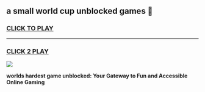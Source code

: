
## a small world cup unblocked games 👋
<h3>
<a href="https://premium.freeplayer.one?title=a_small_world_cup_unblocked_games&ref=13F">CLICK TO PLAY</a></h3>
<hr>

<h3>
<a href="https://premium.freeplayer.one?title=a_small_world_cup_unblocked_games&ref=13F">CLICK 2 PLAY</a>
  
</h3>

<a href="https://premium.freeplayer.one?title=a_small_world_cup_unblocked_games&ref=12F/"><img src="https://clearcache.store/games.png"></a>


**worlds hardest game unblocked: Your Gateway to Fun and Accessible Online Gaming**
